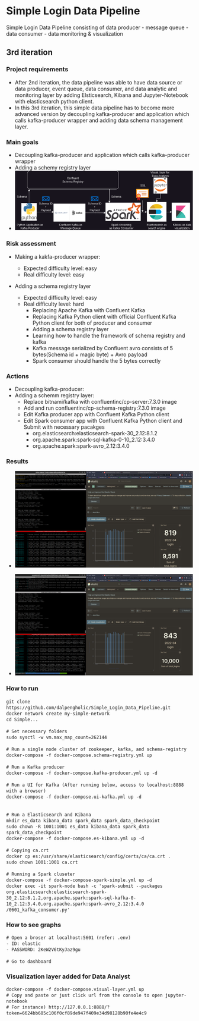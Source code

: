 # Simple Login Data Pipeline
Simple Login Data Pipeline consisting of 
data producer - message queue - data consumer - data monitoring & visualization


## 3rd iteration 
### Project requirements
- After 2nd iteration, the data pipeline was able to have data source or data producer, event queue, data consumer, and data analytic and monitoring layer by adding Elsticsearch, Kibana and Jupyter-Notebook with elasticsearch python client.
- In this 3rd iteration, this simple data pipeline has to become more advanced version by decoupling kafka-producer and application which calls kafka-producer wrapper and adding data schema management layer.

### Main goals
- Decoupling kafka-producer and application which calls kafka-producer wrapper
- Adding a schemy registry layer
- ![diagram](https://github.com/dalpengholic/Simple_Login_Data_Pipeline/blob/master/pics/simple-data-pipeline-drawio-3rd.png)

### Risk assessment
- Making a kakfa-producer wrapper:
  - Expected difficulty level: easy
  - Real difficulty level: easy 

- Adding a schema registry layer
  - Expected difficulty level: easy
  - Real difficulty level: hard
    - Replacing Apache Kafka with Confluent Kafka
    - Replacing Kafka Python client with official Confluent Kafka Python client for both of producer and consumer
    - Adding a schema registry layer
    - Learning how to handle the framework of schema registry and kafka
    - Kafka message serialized by Confluent avro consists of 5 bytes(Schema id + magic byte) + Avro payload
    - Spark consumer should handle the 5 bytes correctly


### Actions
- Decoupling kafka-producer:
- Adding a schemm registry layer:
  - Replace bitnami/kafka with confluentinc/cp-server:7.3.0 image
  - Add and run confluentinc/cp-schema-registry:7.3.0 image
  - Edit Kafka producer app with Confluent Kafka Python client
  - Edit Spark consumer app with Confluent Kafka Python client and Submit with necessary pacakges
    - org.elasticsearch:elasticsearch-spark-30_2.12:8.1.2
    - org.apache.spark:spark-sql-kafka-0-10_2.12:3.4.0
    - org.apache.spark:spark-avro_2.12:3.4.0


### Results
- ![result1](https://github.com/dalpengholic/Simple_Login_Data_Pipeline/blob/master/pics/es-captured-1.png)

- ![result2](https://github.com/dalpengholic/Simple_Login_Data_Pipeline/blob/master/pics/es-captured-2.png)

### How to run
```Shell
git clone https://github.com/dalpengholic/Simple_Login_Data_Pipeline.git
docker network create my-simple-network
cd Simple...

# Set necessary folders
sudo sysctl -w vm.max_map_count=262144

# Run a single node cluster of zookeeper, kafka, and schema-registry
docker-compose -f docker-compose.schema-registry.yml up

# Run a Kafka producer 
docker-compose -f docker-compose.kafka-producer.yml up -d

# Run a UI for Kafka (After running below, access to localhost:8888 with a browser)
docker-compose -f docker-compose.ui-kafka.yml up -d

 
# Run a Elasticsearch and Kibana
mkdir es_data kibana_data spark_data spark_data_checkpoint
sudo chown -R 1001:1001 es_data kibana_data spark_data spark_data_checkpoint
docker-compose -f docker-compose.es-kibana.yml up -d

# Copying ca.crt
docker cp es:/usr/share/elasticsearch/config/certs/ca/ca.crt .
sudo chown 1001:1001 ca.crt

# Running a Spark cluseter
docker-compose -f docker-compose-spark-simple.yml up -d
docker exec -it spark-node bash -c 'spark-submit --packages org.elasticsearch:elasticsearch-spark-30_2.12:8.1.2,org.apache.spark:spark-sql-kafka-0-10_2.12:3.4.0,org.apache.spark:spark-avro_2.12:3.4.0 /0601_kafka_consumer.py'
```

### How to see graphs
```
# Open a broser at localhost:5601 (refer: .env)
- ID: elastic
- PASSWORD: 2KeW2V6tKyJaz9gu

# Go to dashboard
```

### Visualization layer added for Data Analyst
```Shell
docker-compose -f docker-compose.visual-layer.yml up
# Copy and paste or just click url from the console to open jupyter-notebook
# For instance) http://127.0.0.1:8888/?token=6624bb685c106f0cf89de947f409e34d98128b90fe4e4c9
```

